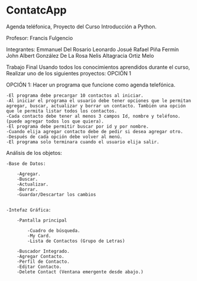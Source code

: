# ContatcApp
Agenda teléfonica, Proyecto del Curso Introducción a Python.

Profesor:
Francis Fulgencio

Integrantes:
    Emmanuel Del Rosario Leonardo
    Josué Rafael Piña Fermín
    John Albert González De La Rosa
    Nelis Altagracia Ortiz Melo

Trabajo Final
Usando todos los conocimientos aprendidos durante el curso,
Realizar uno de los siguientes proyectos: OPCIÓN 1

OPCIÓN 1: Hacer un programa que funcione como agenda telefónica.

    -El programa debe precargar 10 contactos al iniciar.
    -Al iniciar el programa el usuario debe tener opciones que le permitan agregar, buscar, actualizar y borrar un contacto. También una opción que le permita listar todos los contactos.
    -Cada contacto debe tener al menos 3 campos Id, nombre y teléfono. (puede agregar todos los que quiera).
    -El programa debe permitir buscar por id y por nombre.
    -Cuando elija agregar contacto debe de pedir si desea agregar otro.
    -Después de cada opción debe volver al menú.
    -El programa solo terminara cuando el usuario elija salir.

Análisis de los objetos:

    -Base de Datos:

        -Agregar.
        -Buscar.
        -Actualizar.
        -Borrar.
        -Guardar/Descartar los cambios


    -Intefaz Gráfica:

        -Pantalla principal

            -Cuadro de búsqueda.
            -My Card.
            -Lista de Contactos (Grupo de Letras)

        -Buscador Integrado.
        -Agregar Contacto.
        -Perfil de Contacto.
        -Editar Contacto.
        -Delete Contact (Ventana emergente desde abajo.)